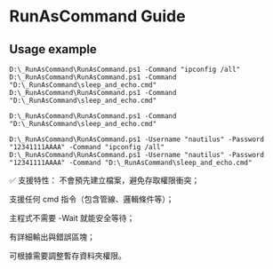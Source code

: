 # RunAsCommand Guide

## Usage example

```
D:\_RunAsCommand\RunAsCommand.ps1 -Command "ipconfig /all"
D:\_RunAsCommand\RunAsCommand.ps1 -Command "D:\_RunAsCommand\sleep_and_echo.cmd"
D:\_RunAsCommand\RunAsCommand.ps1 -Command "D:\_RunAsCommand\sleep_and_echo.cmd"

D:\_RunAsCommand\RunAsCommand.ps1 -Command "D:\_RunAsCommand\sleep_and_echo.cmd"

D:\_RunAsCommand\RunAsCommand.ps1 -Username "nautilus" -Password "12341111AAAA" -Command "ipconfig /all"
D:\_RunAsCommand\RunAsCommand.ps1 -Username "nautilus" -Password "12341111AAAA" -Command "D:\_RunAsCommand\sleep_and_echo.cmd"
```

✅ 支援特性：
不會預先建立檔案，避免存取權限衝突；

支援任何 cmd 指令（包含管線、邏輯條件等）；

主程式不需要 -Wait 就能安全等待；

有詳細輸出與錯誤區塊；

可根據需要調整暫存資料夾權限。
